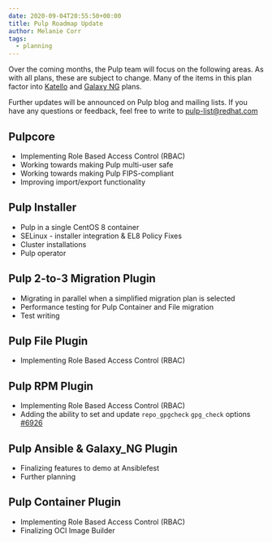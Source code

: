 ```yaml
---
date: 2020-09-04T20:55:50+00:00
title: Pulp Roadmap Update
author: Melanie Corr
tags:
  - planning
---
```

<!-- more -->
Over the coming months, the Pulp team will focus on the following areas. As with all plans, these are subject to change. Many of the items in this plan factor into [Katello](https://community.theforeman.org/t/new-katello-release-schedule-pulp-3-migration-update/19884?u=mcorr) and [Galaxy NG](https://github.com/ansible/galaxy_ng/blob/master/ROADMAP.rst) plans.  

Further updates will be announced on Pulp blog and mailing lists. If you have any questions or feedback, feel free to write to pulp-list@redhat.com

## Pulpcore

* Implementing Role Based Access Control (RBAC)
* Working towards making Pulp multi-user safe
* Working towards making Pulp FIPS-compliant
* Improving import/export functionality

## Pulp Installer

* Pulp in a single CentOS 8 container
* SELinux - installer integration & EL8 Policy Fixes
* Cluster installations
* Pulp operator

## Pulp 2-to-3 Migration Plugin

* Migrating in parallel when a simplified migration plan is selected
* Performance testing for Pulp Container and File migration
* Test writing

## Pulp File Plugin

* Implementing Role Based Access Control (RBAC)

## Pulp RPM Plugin

* Implementing Role Based Access Control (RBAC)
* Adding the ability to set and update `repo_gpgcheck` `gpg_check` options [#6926](https://pulp.plan.io/issues/6926)

## Pulp Ansible & Galaxy_NG Plugin

* Finalizing features to demo at Ansiblefest
* Further planning

## Pulp Container Plugin

* Implementing Role Based Access Control (RBAC)
* Finalizing OCI Image Builder
